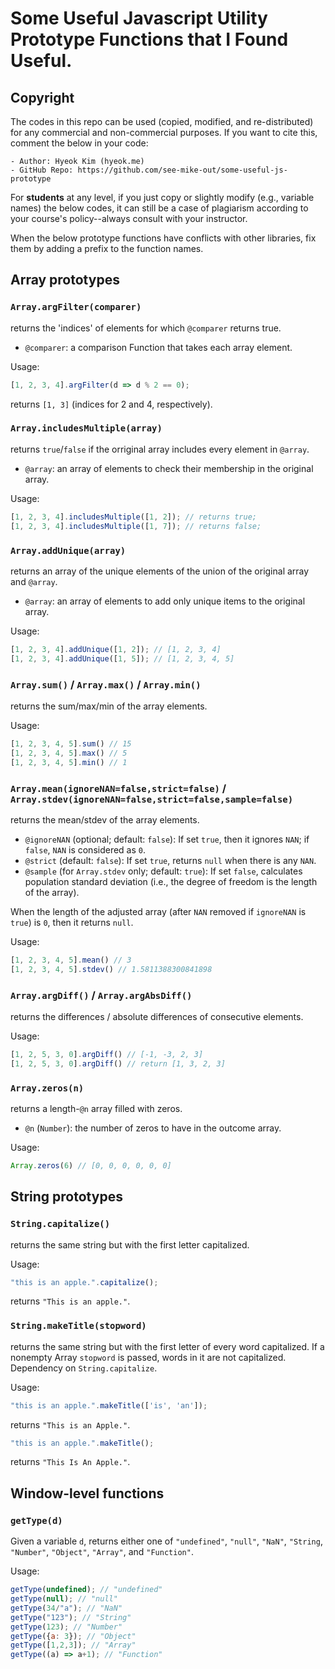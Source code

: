 # Some Useful Javascript Utility Prototype Functions that I Found Useful.

## Copyright
The codes in this repo can be used (copied, modified, and re-distributed) for any commercial and non-commercial purposes. 
If you want to cite this, comment the below in your code:

```
- Author: Hyeok Kim (hyeok.me)
- GitHub Repo: https://github.com/see-mike-out/some-useful-js-prototype
```
For **students** at any level, if you just copy or slightly modify (e.g., variable names) the below codes, it can still be a case of plagiarism according to your course's policy--always consult with your instructor.

When the below prototype functions have conflicts with other libraries, fix them by adding a prefix to the function names.

## Array prototypes

### `Array.argFilter(comparer)` 
returns the 'indices' of elements for which `@comparer` returns true. 

- `@comparer`: a comparison Function that takes each array element.

Usage:
```javascript
[1, 2, 3, 4].argFilter(d => d % 2 == 0);
```
returns `[1, 3]` (indices for 2 and 4, respectively).

### `Array.includesMultiple(array)` 
returns `true`/`false` if the orriginal array includes every element in `@array`.

- `@array`: an array of elements to check their membership in the original array.

Usage:
```javascript
[1, 2, 3, 4].includesMultiple([1, 2]); // returns true;
[1, 2, 3, 4].includesMultiple([1, 7]); // returns false;
```

### `Array.addUnique(array)` 
returns an array of the unique elements of the union of the original array and `@array`.

- `@array`: an array of elements to add only unique items to the original array.
  
Usage:
```javascript
[1, 2, 3, 4].addUnique([1, 2]); // [1, 2, 3, 4]
[1, 2, 3, 4].addUnique([1, 5]); // [1, 2, 3, 4, 5]
```

### `Array.sum()` / `Array.max()` / `Array.min()`
returns the sum/max/min of the array elements.

Usage:
```javascript
[1, 2, 3, 4, 5].sum() // 15
[1, 2, 3, 4, 5].max() // 5
[1, 2, 3, 4, 5].min() // 1
```

### `Array.mean(ignoreNAN=false,strict=false)` / `Array.stdev(ignoreNAN=false,strict=false,sample=false)`
returns the mean/stdev of the array elements.
  
- `@ignoreNAN` (optional; default: `false`): If set `true`, then it ignores `NAN`; if `false`, `NAN` is considered as `0`.
- `@strict` (default: `false`): If set `true`, returns `null` when there is any `NAN`.
- `@sample` (for `Array.stdev` only; default: `true`): If set `false`, calculates population standard deviation (i.e., the degree of freedom is the length of the array).

When the length of the adjusted array (after `NAN` removed if `ignoreNAN` is `true`) is `0`, then it returns `null`.

Usage:
```javascript
[1, 2, 3, 4, 5].mean() // 3
[1, 2, 3, 4, 5].stdev() // 1.5811388300841898
```

### `Array.argDiff()` / `Array.argAbsDiff()`
returns the differences / absolute differences of consecutive elements.

Usage:
```javascript
[1, 2, 5, 3, 0].argDiff() // [-1, -3, 2, 3]
[1, 2, 5, 3, 0].argDiff() // return [1, 3, 2, 3]
```

### `Array.zeros(n)`
returns a length-`@n` array filled with zeros.

- `@n` (`Number`): the number of zeros to have in the outcome array.

Usage:
```javascript
Array.zeros(6) // [0, 0, 0, 0, 0, 0]
```

## String prototypes

### `String.capitalize()`
returns the same string but with the first letter capitalized.

Usage:
```javascript
"this is an apple.".capitalize();
```
returns `"This is an apple."`.

### `String.makeTitle(stopword)` 
returns the same string but with the first letter of every word capitalized. If a nonempty Array `stopword` is passed, words in it are not capitalized. Dependency on `String.capitalize`.

Usage:
```javascript
"this is an apple.".makeTitle(['is', 'an']);
```
returns `"This is an Apple."`.

```javascript
"this is an apple.".makeTitle();
```
returns `"This Is An Apple."`.

## Window-level functions

### `getType(d)`
Given a variable `d`, returns either one of `"undefined"`, `"null"`, `"NaN"`, `"String`, `"Number"`, `"Object"`, `"Array"`, and `"Function"`.

Usage:
```javascript
getType(undefined); // "undefined"
getType(null); // "null"
getType(34/"a"); // "NaN"
getType("123"); // "String"
getType(123); // "Number"
getType({a: 3}); // "Object"
getType([1,2,3]); // "Array"
getType((a) => a+1); // "Function"
```